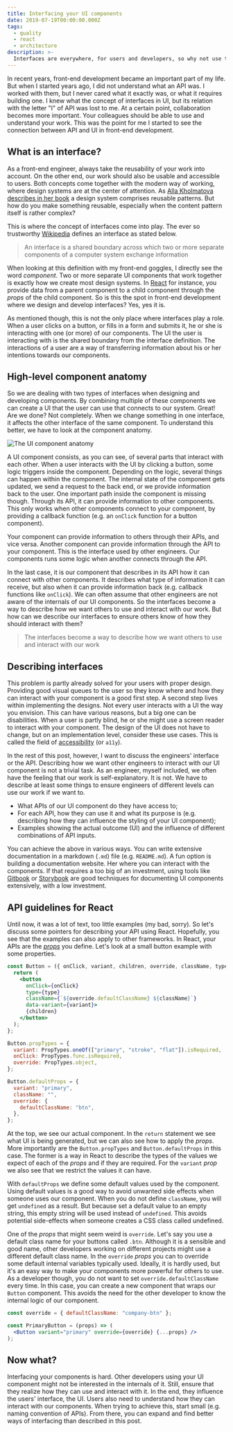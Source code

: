 ```yaml
---
title: Interfacing your UI components
date: 2019-07-19T00:00:00.000Z
tags:
  - quality
  - react
  - architecture
description: >-
  Interfaces are everywhere, for users and developers, so why not use them?
---
```


In recent years, front-end development became an important part of my life. But when I started years ago, I did not understand what an API was. I worked with them, but I never cared what it exactly was, or what it requires building one. I knew what the concept of interfaces in UI, but its relation with the letter "I" of API was lost to me. At a certain point, collaboration becomes more important. Your colleagues should be able to use and understand your work. This was the point for me I started to see the connection between API and UI in front-end development.

## What is an interface?

As a front-end engineer, always take the reusability of your work into account. On the other end, our work should also be usable and accessible to users. Both concepts come together with the modern way of working, where design systems are at the center of attention. As [Alla Kholmatova describes in her book](https://www.smashingmagazine.com/design-systems-book/) a design system comprises reusable patterns. But how do you make something reusable, especially when the content pattern itself is rather complex?

This is where the concept of interfaces come into play. The ever so trustworthy [Wikipedia](<https://en.wikipedia.org/wiki/Interface_(computing)>) defines an interface as stated below.

> An interface is a shared boundary across which two or more separate components of a computer system exchange information

When looking at this definition with my front-end goggles, I directly see the word _component_. Two or more separate UI components that work together is exactly how we create most design systems. In [React](https://reactjs.org/docs/components-and-props.html) for instance, you provide data from a parent component to a child component through the _props_ of the child component. So is this the spot in front-end development where we design and develop interfaces? Yes, yes it is.

As mentioned though, this is not the only place where interfaces play a role. When a user clicks on a button, or fills in a form and submits it, he or she is interacting with one (or more) of our components. The UI the user is interacting with is the shared boundary from the interface definition. The interactions of a user are a way of transferring information about his or her intentions towards our components.

## High-level component anatomy

So we are dealing with two types of interfaces when designing and developing components. By combining multiple of these components we can create a UI that the user can use that connects to our system. Great! Are we done? Not completely. When we change something in one interface, it affects the other interface of the same component. To understand this better, we have to look at the component anatomy.

![The UI component anatomy](/img/architecture-component.png "The UI component anatomy")

A UI component consists, as you can see, of several parts that interact with each other. When a user interacts with the UI by clicking a button, some logic triggers inside the component. Depending on the logic, several things can happen within the component. The internal state of the component gets updated, we send a request to the back end, or we provide information back to the user. One important path inside the component is missing though. Through its API, it can provide information to other components. This only works when other components connect to your component, by providing a callback function (e.g. an `onClick` function for a button component).

Your component can provide information to others through their APIs, and vice versa. Another component can provide information through the API to your component. This is the interface used by other engineers. Our components runs some logic when another connects through the API.

In the last case, it is our component that describes in its API how it can connect with other components. It describes what type of information it can receive, but also when it can provide information back (e.g. callback functions like `onClick`). We can often assume that other engineers are not aware of the internals of our UI components. So the interfaces become a way to describe how we want others to use and interact with our work. But how can we describe our interfaces to ensure others know of how they should interact with them?

> The interfaces become a way to describe how we want others to use and interact with our work

## Describing interfaces

This problem is partly already solved for your users with proper design. Providing good visual queues to the user so they know where and how they can interact with your component is a good first step. A second step lives within implementing the designs. Not every user interacts with a UI the way you envision. This can have various reasons, but a big one can be disabilities. When a user is partly blind, he or she might use a screen reader to interact with your component. The design of the UI does not have to change, but on an implementation level, consider these use cases. This is called the field of [accessibility](https://www.smashingmagazine.com/category/accessibility/) (or `a11y`).

In the rest of this post, however, I want to discuss the engineers' interface or the API. Describing how we want other engineers to interact with our UI component is not a trivial task. As an engineer, myself included, we often have the feeling that our work is self-explanatory. It is not. We have to describe at least some things to ensure engineers of different levels can use our work if we want to.

- What APIs of our UI component do they have access to;
- For each API, how they can use it and what its purpose is (e.g. describing how they can influence the styling of your UI component);
- Examples showing the actual outcome (UI) and the influence of different combinations of API inputs.

You can achieve the above in various ways. You can write extensive documentation in a markdown (`.md`) file (e.g. `README.md`). A fun option is building a documentation website. Her where you can interact with the components. If that requires a too big of an investment, using tools like [Gitbook](https://www.gitbook.com/) or [Storybook](https://storybook.js.org/) are good techniques for documenting UI components extensively, with a low investment.

## API guidelines for React

Until now, it was a lot of text, too little examples (my bad, sorry). So let's discuss some pointers for describing your API using React. Hopefully, you see that the examples can also apply to other frameworks. In React, your APIs are the [_props_](https://reactjs.org/docs/components-and-props.html) you define. Let's look at a small button example with some properties.

```jsx
const Button = ({ onClick, variant, children, override, className, type }) => {
  return (
    <button
      onClick={onClick}
      type={type}
      className={`${override.defaultClassName} ${className}`}
      data-variant={variant}>
      {children}
    </button>
  );
};

Button.propTypes = {
  variant: PropTypes.oneOf(["primary", "stroke", "flat"]).isRequired,
  onClick: PropTypes.func.isRequired,
  override: PropTypes.object,
};

Button.defaultProps = {
  variant: "primary",
  className: "",
  override: {
    defaultClassName: "btn",
  },
};
```

At the top, we see our actual component. In the `return` statement we see what UI is being generated, but we can also see how to apply the _props_. More importantly are the `Button.propTypes` and `Button.defaultProps` in this case. The former is a way in React to describe the types of the values we expect of each of the _props_ and if they are required. For the `variant` _prop_ we also see that we restrict the values it can have.

With `defaultProps` we define some default values used by the component. Using default values is a good way to avoid unwanted side effects when someone uses our component. When you do not define `className`, you will get `undefined` as a result. But because set a default value to an empty string, this empty string will be used instead of `undefined`. This avoids potential side-effects when someone creates a CSS class called undefined.

One of the _props_ that might seem weird is `override`. Let's say you use a default class name for your buttons called `.btn`. Although it is a sensible and good name, other developers working on different projects might use a different default class name. In the `override` _props_ you can to override some default internal variables typically used. Ideally, it is hardly used, but it's an easy way to make your components more powerful for others to use. As a developer though, you do not want to set `override.defaultClassName` every time. In this case, you can create a new component that wraps our `Button` component. This avoids the need for the other developer to know the internal logic of our component.

```jsx
const override = { defaultClassName: "company-btn" };

const PrimaryButton = (props) => (
  <Button variant="primary" override={override} {...props} />
);
```

## Now what?

Interfacing your components is hard. Other developers using your UI component might not be interested in the internals of it. Still, ensure that they realize how they can use and interact with it. In the end, they influence the users' interface, the UI. Users also need to understand how they can interact with our components. When trying to achieve this, start small (e.g. naming convention of APIs). From there, you can expand and find better ways of interfacing than described in this post.
